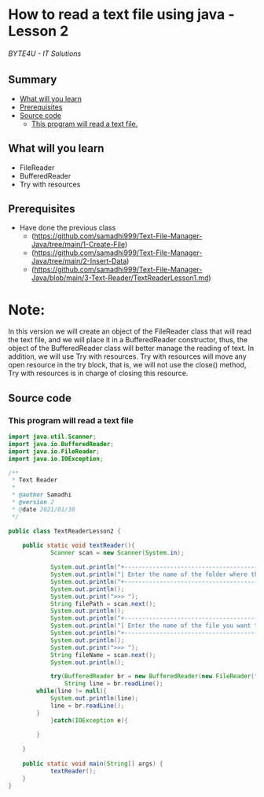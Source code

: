 # How to read a text file using java - Lesson 2
###### BYTE4U - IT Solutions

## Summary
- [What will you learn](#What-will-you-learn)
- [Prerequisites](#Prerequisites)
- [Source code](#source-code)
  - [This program will read a text file.](#This-program-will-read-a-text-file.)
  
## What will you learn
- FileReader
- BufferedReader
- Try with resources

## Prerequisites

- Have done the previous class 
  - (https://github.com/samadhi999/Text-File-Manager-Java/tree/main/1-Create-File)
  - (https://github.com/samadhi999/Text-File-Manager-Java/tree/main/2-Insert-Data)
  - (https://github.com/samadhi999/Text-File-Manager-Java/blob/main/3-Text-Reader/TextReaderLesson1.md)

# Note:
 In this version we will create an object of the FileReader class that will 
 read the text file, and we will place it in a BufferedReader constructor, 
 thus, the object of the BufferedReader class will better manage the reading 
 of text. In addition, we will use Try with resources. Try with resources will 
 move any open resource in the try block, that is, we will not use the close() 
 method, Try with resources is in charge of closing this resource.
 
## Source code

### This program will read a text file

```java
import java.util.Scanner;
import java.io.BufferedReader;
import java.io.FileReader;
import java.io.IOException;

/**
 * Text Reader
 *
 * @author Samadhi
 * @version 2
 * @date 2021/01/30
 */

public class TextReaderLesson2 {
   
    public static void textReader(){
            Scanner scan = new Scanner(System.in);

            System.out.println("+-----------------------------------------------------------+");
            System.out.println("| Enter the name of the folder where the file is located    |");
            System.out.println("+-----------------------------------------------------------+");
            System.out.println();
            System.out.print(">>> ");
            String filePath = scan.next();
            System.out.println();
            System.out.println("+-----------------------------------------------------------+");
            System.out.println("| Enter the name of the file you want to create:            |");
            System.out.println("+-----------------------------------------------------------+");
            System.out.println();
            System.out.print(">>> ");
            String fileName = scan.next();
            System.out.println();

            try(BufferedReader br = new BufferedReader(new FileReader(filePath + fileName))){
                String line = br.readLine();
		while(line != null){
			System.out.println(line);
			line = br.readLine();
		}
            }catch(IOException e){

        }      
     
    }
   
    public static void main(String[] args) {
            textReader();
    }
}

```
